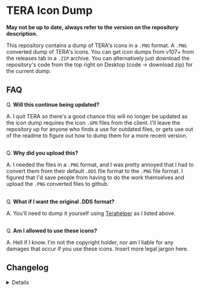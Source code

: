 # TERA Icon Dump
**May not be up to date, always refer to the version on the repository description.**

This repository contains a dump of TERA's icons in a `.PNG` format. A `.PNG` converted dump of TERA's Icons. You can get icon dumps from v107+ from the releases tab in a `.ZIP` archive. You can alternatively just download the repository's code from the top right on Desktop (code -> download zip) for the current dump.


## FAQ
Q. **Will this continue being updated?**

A. I quit TERA so there's a good chance this will no longer be updated as the icon dump requires the icon `.GPK` files from the client. I'll leave the repository up for anyone who finds a use for outdated files, or gets use out of the readme to figure out how to dump them for a more recent version.
##

Q. **Why did you upload this?**

A. I needed the files in a `.PNG` format, and I was pretty annoyed that I had to convert them from their default `.DDS` file format to the `.PNG` file format. I figured that I'd save people from having to do the work themselves and upload the `.PNG` converted files to github.
##

Q. **What if I want the original .DDS format?**

A. You'll need to dump it yourself using [Terahelper](https://github.com/GoneUp/GPK_RePack) as I listed above.
##

Q. **Am I allowed to use these icons?**

A. Hell if I know. I'm not the copyright holder, nor am I liable for any damages that occur if you use these icons. Insert more legal jargon here.


## Changelog
<details>
 
  ### 1.5.1 (4/6/2022)
- Readme update.

 ### 1.5.0 (3/24/2022)
- v115 dump.

 ### 1.4.0 (2/8/2022)
- v114 dump.

 ### 1.3.0 (12/2/2021)
- v112 dump.

 ### 1.2.1 (11/17/2021)
- v110.3 dump.

 ### 1.2.0 (9/28/2021)
- v110 dump.

 ### 1.1.1 (8/6/2021)
- Github desktop too slow. :^)

 ### 1.1.0 (8/6/2021)
- v108 dump.
  
 ### 1.0.0 (7/8/2021)
- v107 dump.

</details>
